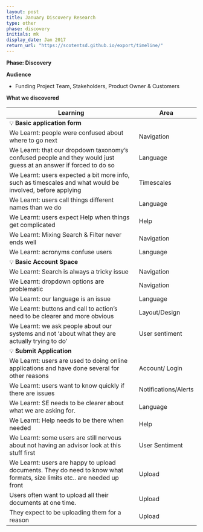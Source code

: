 ```yaml
---
layout: post
title: January Discovery Research
type: other
phase: discovery
initials: mk
display_date: Jan 2017
return_url: "https://scotentsd.github.io/export/timeline/"
---
```


**Phase: Discovery**

**Audience**
- Funding Project Team, Stakeholders, Product Owner & Customers

**What we discovered**


Learning | Area
--- | ---
  💡  **Basic application form** |
 We Learnt: people were confused about where to go next |	Navigation
 We Learnt: that our dropdown taxonomy’s confused people and they would just guess at an answer if forced to do so	   | Language
 We Learnt: users expected a bit more info, such as timescales and what would be involved, before applying	  | Timescales
 We Learnt: users call things different names than we do	| Language
 We Learnt: users expect Help when things get complicated |	Help
 We Learnt: Mixing Search & Filter never ends well	| Navigation
 We Learnt: acronyms confuse users	| Language
   💡  **Basic Account Space** |
 We Learnt: Search is always a tricky issue	| Navigation
 We Learnt: dropdown options are problematic	| Navigation
 We Learnt: our language is an issue	| Language
 We Learnt: buttons and call to action’s need to be clearer and more obvious	| Layout/Design
 We Learnt: we ask people about our systems and not ‘about what they are actually trying to do’	| User sentiment
   💡  **Submit Application** |
 We Learnt: users are used to doing online applications and have done several for other reasons	| Account/ Login
 We Learnt: users want to know quickly if there are issues	| Notifications/Alerts
 We Learnt: SE needs to be clearer about what we are asking for.	| Language
 We Learnt: Help needs to be there when needed	| Help
 We Learnt: some users are still nervous about not having an advisor look at this stuff first	| User Sentiment
 We Learnt: users are happy to upload documents. They do need to know what formats, size limits etc.. are needed up front	| Upload
 Users often want to upload all their documents at one time.	| Upload
 They expect to be uploading them for a reason	| Upload


<!--more-->
